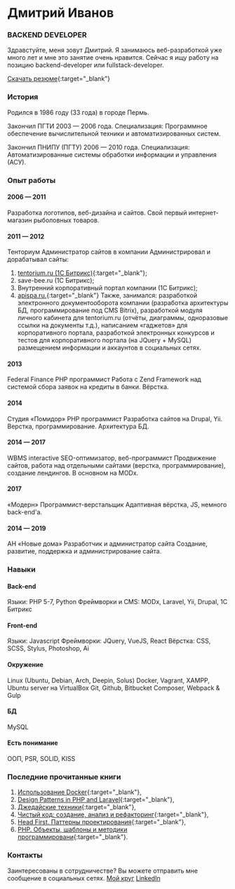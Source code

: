 # Дмитрий Иванов
### BACKEND DEVELOPER
Здравстуйте, меня зовут Дмитрий. Я занимаюсь веб-разработкой уже много лет и мне это занятие очень нравится. Сейчас я ищу работу на позицию backend-developer или fullstack-developer.

[Скачать резюме](https://ivanopol.github.io/static/Portfolio_SPA.pdf "Скачать резюме"){:target="_blank"}

### История

Родился в 1986 году (33 года) в городе Пермь.

Закончил ПГТИ 2003 — 2006 года.
Специализация:
Программное обеспечение вычислительной техники и автоматизированных систем.

Закончил ПНИПУ (ПГТУ) 2006 — 2010 года.
Специализация:
Автоматизированные системы обработки информации и управления (АСУ).

### Опыт работы
#### 2006 — 2011 
Разработка логотипов, веб-дизайна и сайтов. Свой первый интернет-магазин рыболовных товаров.

#### 2011 — 2012
Тенториум
Администратор сайтов в компании
Администрировал и дорабатывал сайты:
1) [tentorium.ru (1C Битрикс)](https://tentorium.ru/ "Tentorium"){:target="_blank"};
2) save-bee.ru (1C Битрикс);
3) Внутренний корпоративный портал компании (1C Битрикс);
4) [apispa.ru.](http://apispa.ru/ "Apispa"){:target="_blank"}
Также, занимался: разработкой электронного документооборота компании (разработка архитектуры БД, программирование под CMS Bitrix), разработкой модуля личного кабинета для tentorium.ru (отчёты, диаграммы, одноразовые ссылки на документы т.д.), написанием «гаджетов» для корпоративного портала, разработкой электронных конкурсов и тестов для корпоративного портала (на JQuery + MySQL) размещением информации и аккаунтов в социальных сетях.

#### 2013
Federal Finance
PHP программист
Работа с Zend Framework над системой сбора заявок на кредиты в банки. Вёрстка.

#### 2014
Студия «Помидор»
PHP программист
Разработка сайтов на Drupal, Yii. Верстка, программирование. Архитектура БД.

#### 2014 — 2017
WBMS interactive
SEO-оптимизатор, веб-программист
Продвижение сайтов, работа над отдельными сайтами (верстка, программирование), создание лендингов. В основном на MODx.

#### 2017
«Модерн»
Программист-верстальщик
Адаптивная вёрстка, JS, немного back-end'а.

#### 2014 — 2019
АН «Новые дома»
Разработчик и администратор сайта
Создание, развитие, поддержка и администрирование сайта.

### Навыки
#### Back-end
Языки: PHP 5-7, Python
Фреймворки и CMS: MODx, Laravel, Yii, Drupal, 1C Битрикс

#### Front-end
Языки: Javascript
Фреймворки: JQuery, VueJS, React
Вёрстка: CSS, SCSS, Stylus, Photoshop, Ai

#### Окружение
Linux (Ubuntu, Debian, Arch, Deepin, Solus)
Docker, Vagrant, XAMPP, Ubuntu server на VirtualBox
Git, Github, Bitbucket
Composer, Webpack & Gulp

#### БД
MySQL

#### Есть понимание
ООП, PSR, SOLID, KISS

### Последние прочитанные книги
1. [Использование Docker](https://www.ozon.ru/context/detail/id/139411597){:target="_blank"},
2. [Design Patterns in PHP and Laravel](https://www.amazon.com/Design-Patterns-Laravel-Kelt-Dockins/dp/1484224507){:target="_blank"},
3. [Джедайские техники](https://www.ozon.ru/context/detail/id/140376487/){:target="_blank"},
4. [Чистый код: создание, анализ и рефакторинг](https://www.ozon.ru/context/detail/id/28336354/){:target="_blank"},
5. [Head First. Паттерны проектирования](https://www.ozon.ru/context/detail/id/144233005/){:target="_blank"},
6. [PHP. Объекты, шаблоны и методики программировани](https://www.ozon.ru/context/detail/id/148737571/){:target="_blank"}.

### Контакты
Заинтересованы в сотрудничестве?  Вы можете отправить мне сообщение в социальных сетях.
[Мой круг](https://moikrug.ru/ivanopol)  [LinkedIn](https://www.linkedin.com/in/ivanopol)
